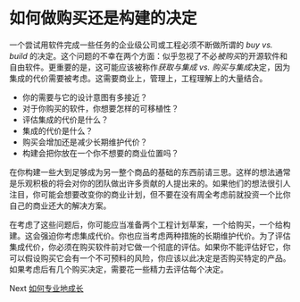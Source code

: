 # 如何做购买还是构建的决定
[//]: # (Version:1.0.0)
一个尝试用软件完成一些任务的企业级公司或工程必须不断做所谓的 *buy vs. build* 的决定。这个问题的不幸在两个方面：似乎忽视了不必*被购买*的开源软件和自由软件。更重要的是，这可能应该被称作*获取与集成 vs. 购买与集成*决定，因为集成的代价需要被考虑。这需要商业上，管理上，工程理解上的大量结合。

- 你的需要与它的设计意图有多接近？
- 对于你购买的软件，你想要怎样的可移植性？
- 评估集成的代价是什么？
- 集成的代价是什么？
- 购买会增加还是减少长期维护代价？
- 构建会把你放在一个你不想要的商业位置吗？

在你构建一些大到足够成为另一整个商品的基础的东西前请三思。这样的想法通常是乐观积极的将会对你的团队做出许多贡献的人提出来的。如果他们的想法很引人注目，你可能会想要改变你的商业计划，但不要在没有周全考虑前就投资一个比你自己的商业还大的解决方案。

在考虑了这些问题后，你可能应当准备两个工程计划草案，一个给购买，一个给构建。这会强迫你考虑集成代价。你也应当考虑两种措施的长期维护代价。为了评估集成代价，你必须在购买软件前对它做一个彻底的评估。如果你不能评估好它，你可以假设购买它会有一个不可预料的风险，你应该以此决定是否购买特定的产品。如果考虑后有几个购买决定，需要花一些精力去评估每个决定。

Next [如何专业地成长](05-How-to-Grow-Professionally.md)
